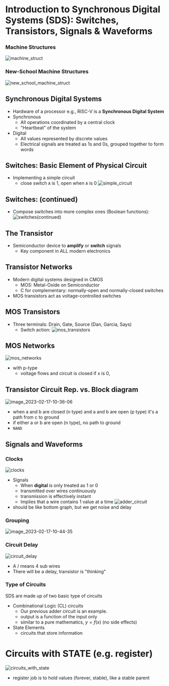 # Introduction to Synchronous Digital Systems (SDS): Switches, Transistors, Signals & Waveforms


### Machine Structures

![machine_struct](img/machine_struct.png)

### New-School Machine Structures

![new_school_machine_struct](img/new_school_machine_struct.png)

## Synchronous Digital Systems

- Hardware of a processor e.g., RISC-V is a **Synchronous Digital System**
- Synchronous
    - All operations coordinated by a central clock
    - "Heartbeat" of the system
- Digital
    - All values represented by discrete values
    - Electrical signals are treated as 1s and 0s, grouped together to form words

## Switches: Basic Element of Physical Circuit
- Implementing a simple circuit
    - close switch `A` is 1, open when `A` is 0
![simple_circuit](img/simple_circuit.png)

## Switches: (continued)
- Compose switches into more complex ones (Boolean functions):
![switches(continued)](img/switches(continued).png)

## The Transistor
- Semiconductor device to **amplify** or **switch** signals
    - Key component in ALL modern electronics

## Transistor Networks
- Modern digital systems designed in CMOS
    - MOS: Metal-Oxide on Semiconductor
    - C for complementary: normally-open and normally-closed switches
- MOS transistors act as voltage-controlled switches

## MOS Transistors
- Three terminals: Drain, Gate, Source (Dan, Garcia, Says)
    - Switch action: 
   ![mos_transistors](img/mos_transistors.png) 

## MOS Networks
![mos_networks](img/mos_networks.png)
- with p-type
    - voltage flows and circuit is closed if x is 0, 

## Transistor Circuit Rep. vs. Block diagram
![image_2023-02-17-10-36-06](img/image_2023-02-17-10-36-06.png)
- when a and b are closed (n type) and a and b are open (p type) it's a path from c to ground
- if either a or b are open (n type), no path to ground
- `NAND`

## Signals and Waveforms

### Clocks
![clocks](img/clocks.png)
- Signals
    - When **digital** is only treated as 1 or 0
    - transmitted over wires continuously
    - transmission is effectively instant
    - Implies that a wire contains 1 value at a time
![adder_circuit](img/adder_circuit.png)
- should be like bottom graph, but we get noise and delay

### Grouping
![image_2023-02-17-10-44-35](img/image_2023-02-17-10-44-35.png)

### Circuit Delay
![circuit_delay](img/circuit_delay.png)
- A / means 4 sub wires
- There will be a delay, transistor is "thinking"

### Type of Circuits
SDS are made up of two basic type of circuits
- Combinational Logic (CL) circuits
    - Our previous adder circuit is an example.
    - output is a function of the input only
    - similar to a pure mathematics, $y = f(x)$ (no side effects)
- State Elements
    - circuits that store information

# Circuits with STATE (e.g. register)

![circuits_with_state](img/circuits_with_state.png)
- register job is to hold values (forever, stable), like a stable parent
